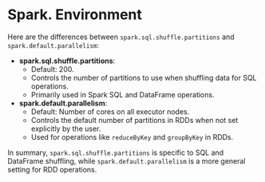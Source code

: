 # Spark. Environment

Here are the differences between `spark.sql.shuffle.partitions` and `spark.default.parallelism`:

* **spark.sql.shuffle.partitions**:
  * Default: 200.
  * Controls the number of partitions to use when shuffling data for SQL operations.
  * Primarily used in Spark SQL and DataFrame operations.
* **spark.default.parallelism**:
  * Default: Number of cores on all executor nodes.
  * Controls the default number of partitions in RDDs when not set explicitly by the user.
  * Used for operations like `reduceByKey` and `groupByKey` in RDDs.

In summary, `spark.sql.shuffle.partitions` is specific to SQL and DataFrame shuffling, while `spark.default.parallelism` is a more general setting for RDD operations.
